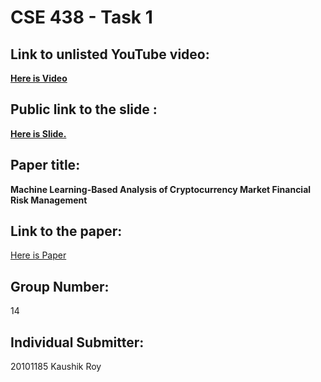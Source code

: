 # CSE 438 - Task 1

## Link to unlisted YouTube video:
**[Here is Video](https://youtu.be/pW7DTBzM7fw)**

## Public link to the slide :
**[Here is Slide.](https://docs.google.com/presentation/d/1tAMyGvVO0mvp990nv6NNjGi0qumSVtHX/edit?usp=sharing&ouid=109599185138638961611&rtpof=true&sd=true)**

## Paper title:
**Machine Learning-Based Analysis of Cryptocurrency Market Financial Risk Management**

## Link to the paper:
[Here is Paper](https://doi.org/10.1109/ACCESS.2022.3162858 )

## Group Number:
14

## Individual Submitter:
20101185 Kaushik Roy
